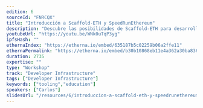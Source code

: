 ```yaml
---
edition: 6
sourceId: "FNRCQX"
title: "Introducción a Scaffold-ETH y SpeedRunEthereum"
description: "Descubre las posibilidades de Scaffold-ETH para desarrollar aplicaciones full-stack en Ethereum y mejora tus habilidades como programador de Smart Contracts gracias a SpeedRunEthereum."
youtubeUrl: "https://youtu.be/WNk0uTqP3yg"
ipfsHash: ""
ethernaIndex: "https://etherna.io/embed/635187b5c02259b06a2ffe11"
ethernaPermalink: "https://etherna.io/embed/b30b10868eb11e4a362a30ba836aebff179d8f62b388feb0e5856e9933b02cff"
duration: 2735
expertise: ""
type: "Workshop"
track: "Developer Infrastructure"
tags: ["Developer Infrastructure"]
keywords: ["tooling","education"]
speakers: ["Carlos"]
slidesUrl: "/resources/6/introduccion-a-scaffold-eth-y-speedrunethereum.pdf"
---
```

